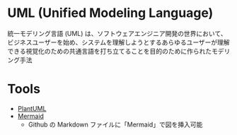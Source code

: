 # UML (Unified Modeling Language)

統一モデリング言語 (UML) は、ソフトウェアエンジニア開発の世界において、ビジネスユーザーを始め、システムを理解しようとするあらゆるユーザーが理解できる視覚化のための共通言語を打ち立てることを目的のために作られたモデリング手法

# Tools

- [PlantUML](https://github.com/plantuml/plantuml)
- [Mermaid](https://mermaid.js.org/#/)
  - Github の Markdown ファイルに「Mermaid」で図を挿入可能
